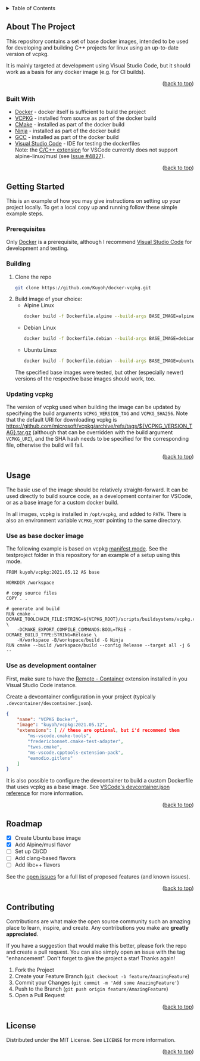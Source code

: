 <div id="top"></div>

<!-- TABLE OF CONTENTS -->
<details>
  <summary>Table of Contents</summary>
  <ol>
    <li>
      <a href="#about-the-project">About The Project</a>
      <ul>
        <li><a href="#built-with">Built With</a></li>
      </ul>
    </li>
    <li>
      <a href="#getting-started">Getting Started</a>
      <ul>
        <li><a href="#prerequisites">Prerequisites</a></li>
        <li><a href="#building">Building</a></li>
        <li><a href="#updating-vcpkg">Updating vcpkg</a></li>
      </ul>
    </li>
    <li>
      <a href="#usage">Usage</a>
      <ul>
        <li><a href="#use-as-base-docker-image">Use as base docker image</a></li>
        <li><a href="#use-as-development-container">Use as development container</a></li>
      </ul>
    </li>
    <li><a href="#roadmap">Roadmap</a></li>
    <li><a href="#contributing">Contributing</a></li>
    <li><a href="#license">License</a></li>
  </ol>
</details>

<!-- ABOUT THE PROJECT -->
## About The Project

This repository contains a set of base docker images, intended to be used for developing and building C++ projects for linux using an up-to-date version of vcpkg.

It is mainly targeted at development using Visual Studio Code, but it should work as a basis for any docker image (e.g. for CI builds).

<p align="right">(<a href="#top">back to top</a>)</p>


### Built With

* [Docker](https://www.docker.com) - docker itself is sufficient to build the project
* [VCPKG](https://vcpkg.io/en/index.html) - installed from source as part of the docker build
* [CMake](https://cmake.org) - installed as part of the docker build
* [Ninja](https://ninja-build.org) - installed as part of the docker build
* [GCC](https://gcc.gnu.org) - installed as part of the docker build
* [Visual Studio Code](https://code.visualstudio.com) - IDE for testing the dockerfiles  
  Note: the [C/C++ extension](https://marketplace.visualstudio.com/items?itemName=ms-vscode.cpptools) for VSCode currently does not support alpine-linux/musl (see [Issue #4827](https://github.com/microsoft/vscode-cpptools/issues/4827)).

<p align="right">(<a href="#top">back to top</a>)</p>



<!-- GETTING STARTED -->
## Getting Started

This is an example of how you may give instructions on setting up your project locally.
To get a local copy up and running follow these simple example steps.

### Prerequisites

Only [Docker](https://www.docker.com) is a prerequisite, although I recommend [Visual Studio Code](https://code.visualstudio.com) for development and testing.

### Building

1. Clone the repo
   ```sh
   git clone https://github.com/Kuyoh/docker-vcpkg.git
   ```
2. Build image of your choice:
     - Alpine Linux
       ```sh
       docker build -f Dockerfile.alpine --build-args BASE_IMAGE=alpine:3.14 -t vcpkg:2021.05.12-alpine3.14 .
       ```
     - Debian Linux
       ```sh
       docker build -f Dockerfile.debian --build-args BASE_IMAGE=debian:11 -t vcpkg:2021.05.12-debian11 .
       ```
     - Ubuntu Linux
       ```sh
       docker build -f Dockerfile.debian --build-args BASE_IMAGE=ubuntu:20.04 -t vcpkg:2021.05.12-ubuntu20.04  -
       ```
      The specified base images were tested, but other (especially newer) versions of the respective base images should work, too.


### Updating vcpkg

The version of vcpkg used when building the image can be updated by specifying the build arguments `VCPKG_VERSION_TAG` and `VCPKG_SHA256`.
Note that the default URI for downloading vcpkg is https://github.com/microsoft/vcpkg/archive/refs/tags/${VCPKG_VERSION_TAG}.tar.gz (although that can be overridden with the build argument `VCPKG_URI`), and the SHA hash needs to be specified for the corresponding file, otherwise the build will fail.


<p align="right">(<a href="#top">back to top</a>)</p>


<!-- USAGE EXAMPLES -->
## Usage

The basic use of the image should be relatively straight-forward. It can be used directly to build source code, as a development container for VSCode, or as a base image for a custom docker build.

In all images, vcpkg is installed in `/opt/vcpkg`, and added to `PATH`. There is also an environment variable `VCPKG_ROOT` pointing to the same directory.

### Use as base docker image

The following example is based on vcpkg [manifest mode](https://vcpkg.io/en/docs/users/manifests.html). See the testproject folder in this repository for an example of a setup using this mode.
```docker
FROM kuyoh/vcpkg:2021.05.12 AS base

WORKDIR /workspace

# copy source files
COPY . .

# generate and build
RUN cmake -DCMAKE_TOOLCHAIN_FILE:STRING=${VCPKG_ROOT}/scripts/buildsystems/vcpkg.cmake \
    -DCMAKE_EXPORT_COMPILE_COMMANDS:BOOL=TRUE -DCMAKE_BUILD_TYPE:STRING=Release \
    -H/workspace -B/workspace/build -G Ninja
RUN cmake --build /workspace/build --config Release --target all -j 6 --
```


### Use as development container

First, make sure to have the [Remote - Container](https://marketplace.visualstudio.com/items?itemName=ms-vscode-remote.remote-containers) extension installed in you Visual Studio Code instance.

Create a devcontainer configuration in your project (typically `.devcontainer/devcontainer.json`).
```json
{
	"name": "VCPKG Docker",
	"image": "kuyoh/vcpkg:2021.05.12",
	"extensions": [ // these are optional, but i'd recommend them
		"ms-vscode.cmake-tools",
		"fredericbonnet.cmake-test-adapter",
		"twxs.cmake",
		"ms-vscode.cpptools-extension-pack",
		"eamodio.gitlens"
	]
}
```

It is also possible to configure the devcontainer to build a custom Dockerfile that uses vcpkg as a base image.
See [VSCode's devcontainer.json reference](https://code.visualstudio.com/docs/remote/devcontainerjson-reference) for more information.

<p align="right">(<a href="#top">back to top</a>)</p>



<!-- ROADMAP -->
## Roadmap

- [x] Create Ubuntu base image
- [x] Add Alpine/musl flavor
- [ ] Set up CI/CD
- [ ] Add clang-based flavors
- [ ] Add libc++ flavors

See the [open issues](https://github.com/Kuyoh/docker-vcpkg/issues) for a full list of proposed features (and known issues).

<p align="right">(<a href="#top">back to top</a>)</p>



<!-- CONTRIBUTING -->
## Contributing

Contributions are what make the open source community such an amazing place to learn, inspire, and create. Any contributions you make are **greatly appreciated**.

If you have a suggestion that would make this better, please fork the repo and create a pull request. You can also simply open an issue with the tag "enhancement".
Don't forget to give the project a star! Thanks again!

1. Fork the Project
2. Create your Feature Branch (`git checkout -b feature/AmazingFeature`)
3. Commit your Changes (`git commit -m 'Add some AmazingFeature'`)
4. Push to the Branch (`git push origin feature/AmazingFeature`)
5. Open a Pull Request

<p align="right">(<a href="#top">back to top</a>)</p>



<!-- LICENSE -->
## License

Distributed under the MIT License. See `LICENSE` for more information.

<p align="right">(<a href="#top">back to top</a>)</p>


